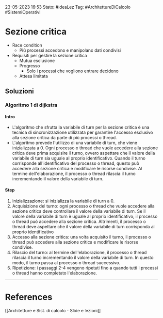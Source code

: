 23-05-2023 16:53
Stato: #ideaLez 
Tag: #ArchitettureDiCalcolo #SistemiOperativi


# Sezione critica
- Race condition
	- Più processi accedono e manipolano dati condivisi
- Requisiti per gestire la sezione critica 
	- Mutua esclusione
	- Progresso
		- Solo i processi che vogliono entrare decidono
	- Attesa limitata
## Soluzioni
### Algoritmo 1  di dijkstra
#### Intro
- L'algoritmo che sfrutta la variabile di turn per la sezione critica è una tecnica di sincronizzazione utilizzata per garantire l'accesso esclusivo alla sezione critica da parte di più processi o thread.
- L'algoritmo prevede l'utilizzo di una variabile di turn, che viene inizializzata a 0. Ogni processo o thread che vuole accedere alla sezione critica deve prima acquisire il turno, ovvero aspettare che il valore della variabile di turn sia uguale al proprio identificativo. Quando il turno corrisponde all'identificativo del processo o thread, questo può accedere alla sezione critica e modificare le risorse condivise. Al termine dell'elaborazione, il processo o thread rilascia il turno incrementando il valore della variabile di turn.
#### Step
1. Inizializzazione: si inizializza la variabile di turn a 0.
2. Acquisizione del turno: ogni processo o thread che vuole accedere alla sezione critica deve controllare il valore della variabile di turn. Se il valore della variabile di turn è uguale al proprio identificativo, il processo o thread può accedere alla sezione critica. Altrimenti, il processo o thread deve aspettare che il valore della variabile di turn corrisponda al proprio identificativo
3. Accesso alla sezione critica: una volta acquisito il turno, il processo o thread può accedere alla sezione critica e modificare le risorse condivise.
4. Rilascio del turno: al termine dell'elaborazione, il processo o thread rilascia il turno incrementando il valore della variabile di turn. In questo modo, il turno passa al processo o thread successivo.
5. Ripetizione: i passaggi 2-4 vengono ripetuti fino a quando tutti i processi o thread hanno completato l'elaborazione.





---
# References 
[[Architetture e Sist. di calcolo - Slide e lezioni]]
